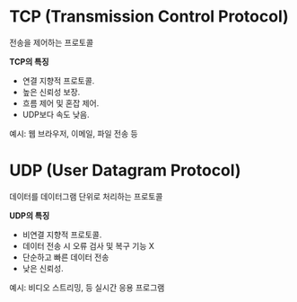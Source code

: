 # TCP (Transmission Control Protocol)

전송을 제어하는 프로토콜

**TCP의 특징**

- 연결 지향적 프로토콜.
- 높은 신뢰성 보장.
- 흐름 제어 및 혼잡 제어.
- UDP보다 속도 낮음.

예시: 웹 브라우저, 이메일, 파일 전송 등

# UDP (User Datagram Protocol)

데이터를 데이터그램 단위로 처리하는 프로토콜

**UDP의 특징**

- 비연결 지향적 프로토콜.
- 데이터 전송 시 오류 검사 및 복구 기능 X
- 단순하고 빠른 데이터 전송
- 낮은 신뢰성.

예시: 비디오 스트리밍, 등 실시간 응용 프로그램
